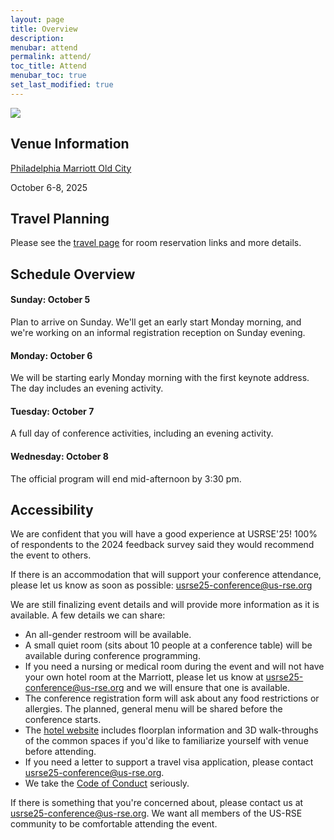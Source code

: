 ```yaml
---
layout: page
title: Overview
description: 
menubar: attend
permalink: attend/
toc_title: Attend
menubar_toc: true
set_last_modified: true
---
```


<img src = "https://us-rse.org/usrse25/assets/img/group_long.jpg">

## Venue Information

[Philadelphia Marriott Old City](https://www.marriott.com/en-us/hotels/phlmo-philadelphia-marriott-old-city/overview/)

October 6-8, 2025

## Travel Planning

Please see the [travel page](travel/) for room reservation links and more details.

<a name="sched_overview"></a>
## Schedule Overview

#### Sunday: October 5

Plan to arrive on Sunday.  We'll get an early start Monday morning, and we're working on an informal registration reception on Sunday evening.

#### Monday: October 6

We will be starting early Monday morning with the first keynote address.  The day includes an evening activity.

#### Tuesday: October 7

A full day of conference activities, including an evening activity.

#### Wednesday: October 8

The official program will end mid-afternoon by 3:30 pm.  



## Accessibility

We are confident that you will have a good experience at USRSE'25!  100% of respondents to the 2024 feedback survey said they would recommend the event to others.

If there is an accommodation that will support your conference attendance, please let us know as soon as possible: [usrse25-conference@us-rse.org](mailto:usrse25-conference@us-rse.org)

We are still finalizing event details and will provide more information as it is available.  A few details we can share:

* An all-gender restroom will be available.
* A small quiet room (sits about 10 people at a conference table) will be available during conference programming.
* If you need a nursing or medical room during the event and will not have your own hotel room at the Marriott, please let us know at [usrse25-conference@us-rse.org](mailto:usrse25-conference@us-rse.org) and we will ensure that one is available.
* The conference registration form will ask about any food restrictions or allergies.  The planned, general menu will be shared before the conference starts.
* The [hotel website](https://www.marriott.com/en-us/hotels/phlmo-philadelphia-marriott-old-city/overview/) includes floorplan information and 3D walk-throughs of the common spaces if you'd like to familiarize yourself with venue before attending.
* If you need a letter to support a travel visa application, please contact [usrse25-conference@us-rse.org](mailto:usrse25-conference@us-rse.org).
* We take the [Code of Conduct](https://us-rse.org/usrse25/about/code-of-conduct/) seriously.

If there is something that you're concerned about, please contact us at [usrse25-conference@us-rse.org](mailto:usrse25-conference@us-rse.org).  We want all members of the US-RSE community to be comfortable attending the event. 


